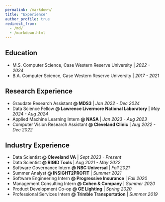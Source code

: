 ```yaml
---
permalink: /markdown/
title: "Experience"
author_profile: true
redirect_from: 
  - /md/
  - /markdown.html
---
```


## Education
- M.S. Computer Science, Case Western Reserve University \| *2022 - 2024*
- B.A. Computer Science, Case Western Reserve University \| *2017 - 2021*

## Research Experience
- Graudate Research Assistant **@ MDS3** \| *Jan 2022 - Dec 2024*
- Data Science Fellow **@ Lawrence Livermore National Laboratory** \| *May 2024 - Aug 2024*
- Applied Machine Learning Intern **@ NASA** \| *Jan 2023 - Aug 2023*
- Computer Vision Research Assistant **@ Cleveland Clinic** \| *Aug 2022 - Dec 2022*

## Industry Experience
- Data Scientist **@ Cleveland VA** \| *Sept 2023 - Present*
- Data Scientist **@ RIGID Tools** \| *Aug 2021 - May 2022*
- Software Governance Intern **@ NBC Universal** \| *Fall 2021*
- Summer Analyst **@ INSIGHT2PROFIT** \| *Summer 2021*
- Software Engineering Intern **@ Progressive Insurance** \| *Fall 2020*
- Management Consulting Intern **@ Cohen & Company** \| *Summer 2020*
- Product Development Co-op **@ GE Lighting** \| *Spring 2020*
- Professional Services Intern **@ Trimble Transportation** \| *Summer 2019*